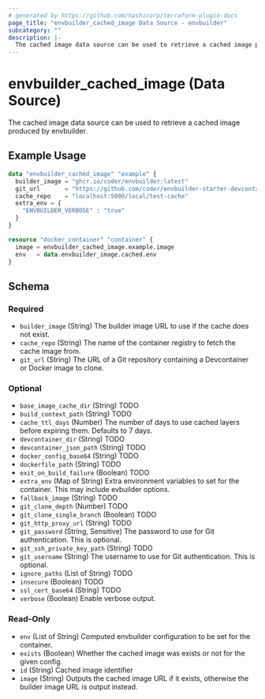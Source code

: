 ```yaml
---
# generated by https://github.com/hashicorp/terraform-plugin-docs
page_title: "envbuilder_cached_image Data Source - envbuilder"
subcategory: ""
description: |-
  The cached image data source can be used to retrieve a cached image produced by envbuilder.
---
```


# envbuilder_cached_image (Data Source)

The cached image data source can be used to retrieve a cached image produced by envbuilder.

## Example Usage

```terraform
data "envbuilder_cached_image" "example" {
  builder_image = "ghcr.io/coder/envbuilder:latest"
  git_url       = "https://github.com/coder/envbuilder-starter-devcontainer"
  cache_repo    = "localhost:5000/local/test-cache"
  extra_env = {
    "ENVBUILDER_VERBOSE" : "true"
  }
}

resource "docker_container" "container" {
  image = envbuilder_cached_image.example.image
  env   = data.envbuilder_image.cached.env
}
```

<!-- schema generated by tfplugindocs -->
## Schema

### Required

- `builder_image` (String) The builder image URL to use if the cache does not exist.
- `cache_repo` (String) The name of the container registry to fetch the cache image from.
- `git_url` (String) The URL of a Git repository containing a Devcontainer or Docker image to clone.

### Optional

- `base_image_cache_dir` (String) TODO
- `build_context_path` (String) TODO
- `cache_ttl_days` (Number) The number of days to use cached layers before expiring them. Defaults to 7 days.
- `devcontainer_dir` (String) TODO
- `devcontainer_json_path` (String) TODO
- `docker_config_base64` (String) TODO
- `dockerfile_path` (String) TODO
- `exit_on_build_failure` (Boolean) TODO
- `extra_env` (Map of String) Extra environment variables to set for the container. This may include evbuilder options.
- `fallback_image` (String) TODO
- `git_clone_depth` (Number) TODO
- `git_clone_single_branch` (Boolean) TODO
- `git_http_proxy_url` (String) TODO
- `git_password` (String, Sensitive) The password to use for Git authentication. This is optional.
- `git_ssh_private_key_path` (String) TODO
- `git_username` (String) The username to use for Git authentication. This is optional.
- `ignore_paths` (List of String) TODO
- `insecure` (Boolean) TODO
- `ssl_cert_base64` (String) TODO
- `verbose` (Boolean) Enable verbose output.

### Read-Only

- `env` (List of String) Computed envbuilder configuration to be set for the container.
- `exists` (Boolean) Whether the cached image was exists or not for the given config.
- `id` (String) Cached image identifier
- `image` (String) Outputs the cached image URL if it exists, otherwise the builder image URL is output instead.

